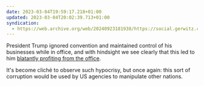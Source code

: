 ```yaml
---
date: 2023-03-04T19:59:17.218+01:00
updated: 2023-03-04T20:02:39.713+01:00
syndication:
  - https://web.archive.org/web/20240923181938/https://social.gerwitz.com/notice/ATHUEwceQFEmxJvf5U
---
```

President Trump ignored convention and maintained control of his businesses while in office, and with hindsight we see clearly that this led to him [blatantly profiting from the office](https://www.citizensforethics.org/reports-investigations/crew-investigations/trump-sold-his-dc-hotel-gop-spending-disappeared/).

It's become cliché to observe such hypocrisy, but once again: this sort of corruption would be used by US agencies to manipulate other nations.

